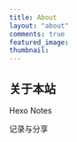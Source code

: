 ```yaml
---
title: About
layout: "about"
comments: true
featured_image:
thumbnail:
---
```


## 关于本站

Hexo Notes

记录与分享
